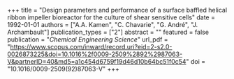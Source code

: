 +++
title = "Design parameters and performance of a surface baffled helical ribbon impeller bioreactor for the culture of shear sensitive cells"
date = 1992-01-01
authors = ["A.A. Kamen", "C. Chavarie", "G. André", "J. Archambault"]
publication_types = ["2"]
abstract = ""
featured = false
publication = "*Chemical Engineering Science*"
url_pdf = "https://www.scopus.com/inward/record.uri?eid=2-s2.0-0026873225&doi=10.1016%2f0009-2509%2892%2987063-V&partnerID=40&md5=a1c454d6759f19d46d10b64bc51f0c54"
doi = "10.1016/0009-2509(92)87063-V"
+++

